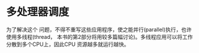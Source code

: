 # 多处理器调度

为了解决这个 问题，不得不重写这些应用程序，使之能并行(parallel)执行，也许使用多线程(thread， 本书的第2部分将用较多篇幅讨论)。多线程应用可以将工作分散到多个CPU上，因此CPU 资源越多就运行越快。